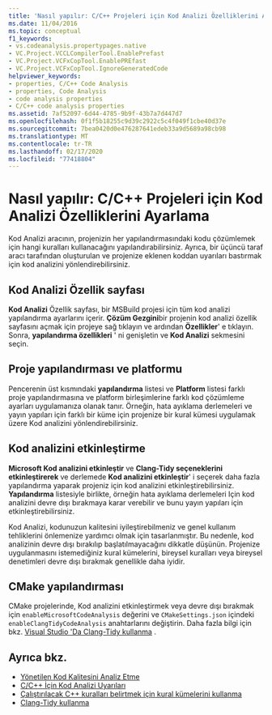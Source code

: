 ```yaml
---
title: 'Nasıl yapılır: C/C++ Projeleri için Kod Analizi Özelliklerini Ayarlama'
ms.date: 11/04/2016
ms.topic: conceptual
f1_keywords:
- vs.codeanalysis.propertypages.native
- VC.Project.VCCLCompilerTool.EnablePrefast
- VC.Project.VCFxCopTool.EnablePREfast
- VC.Project.VCFxCopTool.IgnoreGeneratedCode
helpviewer_keywords:
- properties, C/C++ Code Analysis
- properties, Code Analysis
- code analysis properties
- C/C++ code analysis properties
ms.assetid: 7af52097-6d44-4785-9b9f-43b7a7d447d7
ms.openlocfilehash: 0f1f5b18255c9d39c2922c5c4f049f1cbe40d37e
ms.sourcegitcommit: 7bea0420d0e476287641edeb33a9d5689a98cb98
ms.translationtype: MT
ms.contentlocale: tr-TR
ms.lasthandoff: 02/17/2020
ms.locfileid: "77418804"
---
```

# <a name="how-to-set-code-analysis-properties-for-cc-projects"></a>Nasıl yapılır: C/C++ Projeleri için Kod Analizi Özelliklerini Ayarlama

Kod Analizi aracının, projenizin her yapılandırmasındaki kodu çözümlemek için hangi kuralları kullanacağını yapılandırabilirsiniz. Ayrıca, bir üçüncü taraf aracı tarafından oluşturulan ve projenize eklenen koddan uyarıları bastırmak için kod analizini yönlendirebilirsiniz.

## <a name="code-analysis-property-page"></a>Kod Analizi Özellik sayfası

**Kod Analizi** Özellik sayfası, bir MSBuild projesi için tüm kod analizi yapılandırma ayarlarını içerir. **Çözüm Gezgini**bir projenin kod analizi özellik sayfasını açmak için projeye sağ tıklayın ve ardından **Özellikler**' e tıklayın. Sonra, **yapılandırma özellikleri** ' ni genişletin ve **Kod Analizi** sekmesini seçin.

## <a name="project-configuration-and-platform"></a>Proje yapılandırması ve platformu

Pencerenin üst kısmındaki **yapılandırma** listesi ve **Platform** listesi farklı proje yapılandırmasına ve platform birleşimlerine farklı kod çözümleme ayarları uygulamanıza olanak tanır. Örneğin, hata ayıklama derlemeleri ve yayın yapıları için farklı bir küme için projenize bir kural kümesi uygulamak üzere Kod analizini yönlendirebilirsiniz.

## <a name="enabling-code-analysis"></a>Kod analizini etkinleştirme

**Microsoft Kod analizini etkinleştir** ve **Clang-Tidy seçeneklerini etkinleştirerek** ve derlemede **Kod analizini etkinleştir**' i seçerek daha fazla yapılandırma yaparak projeniz için kod analizini etkinleştirebilirsiniz. **Yapılandırma** listesiyle birlikte, örneğin hata ayıklama derlemeleri Için kod analizini devre dışı bırakmaya karar verebilir ve bunu yayın yapıları için etkinleştirebilirsiniz.

Kod Analizi, kodunuzun kalitesini iyileştirebilmeniz ve genel kullanım tehliklerini önlemenize yardımcı olmak için tasarlanmıştır. Bu nedenle, kod analizinin devre dışı bırakılıp başlatılmayacağını dikkatle düşünün. Projenize uygulanmasını istemediğiniz kural kümelerini, bireysel kuralları veya bireysel denetimleri devre dışı bırakmak genellikle daha iyidir.

## <a name="cmake-configuration"></a>CMake yapılandırması

CMake projelerinde, Kod analizini etkinleştirmek veya devre dışı bırakmak için `enableMicrosoftCodeAnalysis` değerini ve `CMakeSettings.json` içindeki `enableClangTidyCodeAnalysis` anahtarlarını değiştirin. Daha fazla bilgi için bkz. [Visual Studio 'Da Clang-Tidy kullanma](../code-quality/clang-tidy.md) .

## <a name="see-also"></a>Ayrıca bkz.

- [Yönetilen Kod Kalitesini Analiz Etme](/visualstudio/code-quality/code-analysis-for-managed-code-overview)
- [C/C++ İçin Kod Analizi Uyarıları](../code-quality/code-analysis-for-c-cpp-warnings.md)
- [Çalıştırılacak C++ kuralları belirtmek için kural kümelerini kullanma](using-rule-sets-to-specify-the-cpp-rules-to-run.md)
- [Clang-Tidy kullanma](../code-quality/clang-tidy.md)
